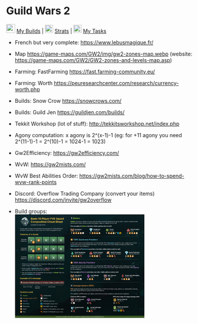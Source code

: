 # Guild Wars 2
<img src="https://wiki.guildwars2.com/images/6/65/Hero_panel_skills_and_traits_icon.png" width="24" height="24"> [My Builds](./BUILDS.md) | <img src ="https://wiki.guildwars2.com/images/thumb/5/51/Catmander_tag_%28white%29.png/40px-Catmander_tag_%28white%29.png" width="22" height="22"> [Strats](./STRATS.md) | <img src="https://wiki-fr.guildwars2.com/images/thumb/f/fe/Ic%C3%B4ne_histoire_personnelle.png/20px-Ic%C3%B4ne_histoire_personnelle.png" width=22 height=22> [My Tasks](./TASKS.md)

- French but very complete: https://www.lebusmagique.fr/
- Map https://game-maps.com/GW2/img/gw2-zones-map.webp (website: https://game-maps.com/GW2/GW2-zones-and-levels-map.asp)
- Farming: FastFarming https://fast.farming-community.eu/
- Farming: Worth https://peuresearchcenter.com/research/currency-worth.php
- Builds: Snow Crow https://snowcrows.com/
- Builds: Guild Jen https://guildjen.com/builds/
- Tekkit Workshop (lot of stuff): http://tekkitsworkshop.net/index.php
- Agony computation: x agony is 2^(x-1)-1 (eg: for +11 agony you need 2^(11-1)-1 = 2^(10)-1 = 1024-1 = 1023)
- Gw2Efficiency: https://gw2efficiency.com/
- WvW: https://gw2mists.com/
- WvW Best Abilities Order: https://gw2mists.com/blog/how-to-spend-wvw-rank-points
- Discord: Overflow Trading Company (convert your items) https://discord.com/invite/gw2overflow

- Build groups:  
<a href="./GW2 BUILD GROUP.png"><img src="./GW2 BUILD GROUP.png" width=350></a>


